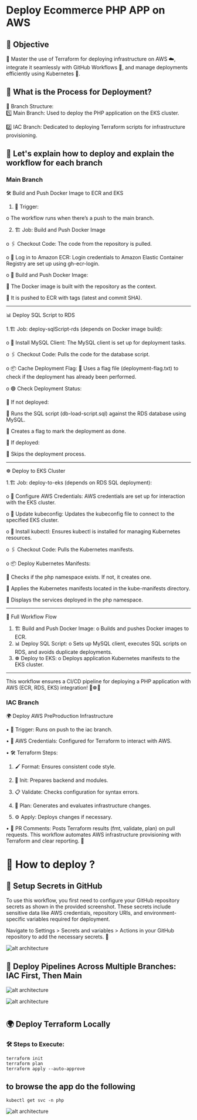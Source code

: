 # Deploy Ecommerce PHP APP on AWS

## 🌟 Objective
🎯 Master the use of Terraform for deploying infrastructure on AWS ☁️, integrate it seamlessly with GitHub Workflows 🤖, and manage deployments efficiently using Kubernetes 🚀.

## 🔄 What is the Process for Deployment?

🌿 Branch Structure:\
1️⃣ Main Branch: Used to deploy the PHP application on the EKS cluster.

2️⃣ IAC Branch: Dedicated to deploying Terraform scripts for infrastructure provisioning.



## 🚀 Let's explain how to deploy and explain the workflow for each branch

### Main Branch

🛠️ Build and Push Docker Image to ECR and EKS

1.	📌 Trigger:

o	The workflow runs when there’s a push to the main branch.

2.	🏗️ Job: Build and Push Docker Image

o	🖇️ Checkout Code: The code from the repository is pulled.

o	🔐 Log in to Amazon ECR: Login credentials to Amazon Elastic Container Registry are set up using gh-ecr-login.

o	🐳 Build and Push Docker Image:

	The Docker image is built with the repository as the context.

	It is pushed to ECR with tags (latest and commit SHA).
________________________________________
📊 Deploy SQL Script to RDS

1.🏗️ Job: deploy-sqlScript-rds (depends on Docker image build):

o	💾 Install MySQL Client: The MySQL client is set up for deployment tasks.

o	🖇️ Checkout Code: Pulls the code for the database script.

o	📦 Cache Deployment Flag:
	Uses a flag file (deployment-flag.txt) to check if the deployment has already been performed.

o	🟢 Check Deployment Status:

	If not deployed:

	Runs the SQL script (db-load-script.sql) against the RDS database using MySQL.

	Creates a flag to mark the deployment as done.

	If deployed:

	Skips the deployment process.
________________________________________
☸️ Deploy to EKS Cluster

1.🏗️ Job: deploy-to-eks (depends on RDS SQL deployment):

o	🔐 Configure AWS Credentials: AWS credentials are set up for interaction with the EKS cluster.

o	📡 Update kubeconfig: Updates the kubeconfig file to connect to the specified EKS cluster.

o	🔧 Install kubectl: Ensures kubectl is installed for managing Kubernetes resources.

o	🖇️ Checkout Code: Pulls the Kubernetes manifests.

o	📦 Deploy Kubernetes Manifests:

	Checks if the php namespace exists. If not, it creates one.

	Applies the Kubernetes manifests located in the kube-manifests directory.

	Displays the services deployed in the php namespace.
________________________________________
🚀 Full Workflow Flow
1.	🏗️ Build and Push Docker Image:
o	Builds and pushes Docker images to ECR.
2.	📊 Deploy SQL Script:
o	Sets up MySQL client, executes SQL scripts on RDS, and avoids duplicate deployments.
3.	☸️ Deploy to EKS:
o	Deploys application Kubernetes manifests to the EKS cluster.
________________________________________
This workflow ensures a CI/CD pipeline for deploying a PHP application with AWS (ECR, RDS, EKS) integration! 🐳☸️💾

### IAC Branch

🌍 Deploy AWS PreProduction Infrastructure

•	📌 Trigger: Runs on push to the iac branch.

•	🔐 AWS Credentials: Configured for Terraform to interact with AWS.

•	🛠️ Terraform Steps:

1.	🖌️ Format: Ensures consistent code style.

2.	🤖 Init: Prepares backend and modules.

3.	📋 Validate: Checks configuration for syntax errors.

4.	📖 Plan: Generates and evaluates infrastructure changes.

5.	⚙️ Apply: Deploys changes if necessary.

•	💬 PR Comments: Posts Terraform results (fmt, validate, plan) on pull requests.
This workflow automates AWS infrastructure provisioning with Terraform and clear reporting. 🚀

##
#  🚀 How to deploy ?

## 🔐 Setup Secrets in GitHub

To use this workflow, you first need to configure your GitHub repository secrets as shown in the provided screenshot. These secrets include sensitive data like AWS credentials, repository URIs, and environment-specific variables required for deployment.

Navigate to Settings > Secrets and variables > Actions in your GitHub repository to add the necessary secrets. 🚀

![alt architecture](./screenshots/secrets.png)


##  🚀 Deploy Pipelines Across Multiple Branches: IAC First, Then Main

![alt architecture](./screenshots/terraform.png)

![alt architecture](./screenshots/app.png)

#
## 🌍 Deploy Terraform Locally
### 🛠️ Steps to Execute:

```
terraform init
terraform plan
terraform apply --auto-approve
```

##
## to browse the app do the following 

```
kubectl get svc -n php
```

![alt architecture](./screenshots/ecomm.png)




